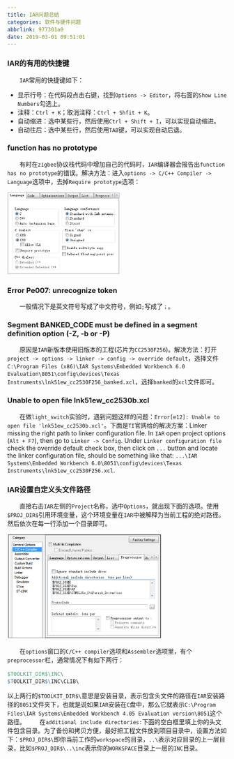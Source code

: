 ```yaml
---
title: IAR问题总结
categories: 软件与硬件问题
abbrlink: 977301a0
date: 2019-03-01 09:51:01
---
```

### IAR的有用的快捷键

&emsp;&emsp;`IAR`常用的快捷键如下：<!--more-->

- 显示行号：在代码段点击右键，找到`Options -> Editor`，将右面的`Show Line Numbers`勾选上。
- 注释：`Ctrl + K`；取消注释：`Ctrl + Shfit + K`。
- 自动缩进：选中某些行，然后使用`Ctrl + Shift + I`，可以实现自动缩进。
- 自动往后：选中某些行，然后使用`TAB`键，可以实现自动后退。

### function has no prototype

&emsp;&emsp;有时在`zigbee`协议栈代码中增加自己的代码时，`IAR`编译器会报告出`function has no prototype`的错误。解决方法：进入`options -> C/C++ Compiler -> Language`选项中，去掉`Require prototype`选项：

<img src="./IAR问题总结/1.png" height="190" width="259">

### Error Pe007: unrecognize token

&emsp;&emsp;一般情况下是英文符号写成了中文符号，例如`;`写成了`；`。

### Segment BANKED\_CODE must be defined in a segment definition option (\-Z, \-b or \-P)

&emsp;&emsp;原因是`IAR`新版本使用旧版本的工程(芯片为`CC2530F256`)。解决方法：打开`project -> options -> linker -> config -> override default`，选择文件`C:\Program Files (x86)\IAR Systems\Embedded Workbench 6.0 Evaluation\8051\config\devices\Texas Instruments\lnk51ew_cc2530F256_banked.xcl`，选择`banked`的`xcl`文件即可。

### Unable to open file lnk51ew_cc2530b.xcl

&emsp;&emsp;在做`light_switch`实验时，遇到问题这样的问题：`Error[e12]: Unable to open file 'lnk51ew_cc2530b.xcl'`。下面是`TI`官网给的解决方案：Linker missing the right path to linker configuration file. In `IAR` open project options (`Alt + F7`), then go to `Linker -> Config`. Under `Linker configuration file` check the override default check box, then click on `...` button and locate the linker configuration file, should be something like that: `...\IAR Systems\Embedded Workbench 6.0\8051\config\devices\Texas Instruments\lnk51ew_cc2530F256.xcl`.

### IAR设置自定义头文件路径

&emsp;&emsp;直接右击`IAR`左侧的`Project`名称，选中`Options`，就出现下面的选项。使用`$PROJ_DIR$`引用环境变量，这个环境变量在`IAR`中被解释为当前工程的绝对路径。然后依次在每一行添加一个目录即可。

<img src="./IAR问题总结/2.png" height="242" width="356">

&emsp;&emsp;在`options`窗口的`C/C++ compiler`选项和`Assembler`选项里，有个`preprocessor`栏，通常情况下有如下两行：

``` makefile
$TOOLKIT_DIR$\INC\
$TOOLKIT_DIR$\INC\CLIB\
```

以上两行的`$TOOLKIT_DIR$\`意思是安装目录，表示包含头文件的路径在`IAR`安装路径的`8051`文件夹下，也就是说如果`IAR`安装在`C`盘中，那么它就表示`C:\Program Files\IAR Systems\Embedded Workbench 4.05 Evaluation version\8051`这个路径。
&emsp;&emsp;在`additional include directories:`下面的空白框里填上你的头文件包含目录。为了备份和拷贝方便，最好把工程文件放到项目目录中，设置方法如下：`$PROJ_DIR$\`即你当前工作的`workspace`的目录，`..\`表示对应目录的上一层目录，比如`$PROJ_DIR$\..\inc`表示你的`WORKSPACE`目录上一层的`INC`目录。